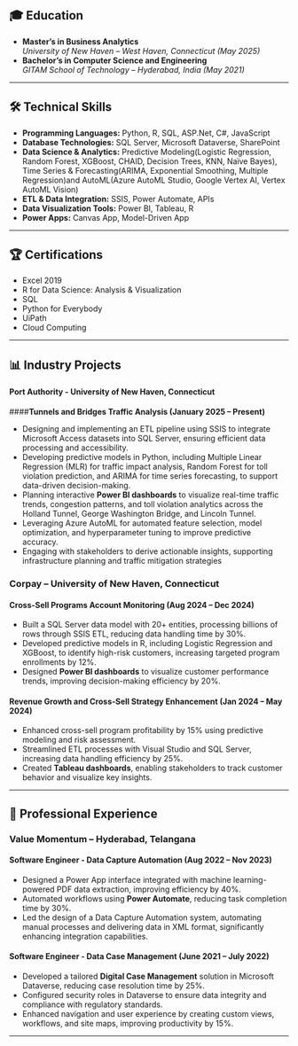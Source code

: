 
## 🎓 Education
- **Master’s in Business Analytics**  
  *University of New Haven – West Haven, Connecticut (May 2025)*  
- **Bachelor’s in Computer Science and Engineering**  
  *GITAM School of Technology – Hyderabad, India (May 2021)*  
---

## 🛠️ Technical Skills
- **Programming Languages:** Python, R, SQL, ASP.Net, C#, JavaScript  
- **Database Technologies:** SQL Server, Microsoft Dataverse, SharePoint  
- **Data Science & Analytics:** Predictive Modeling(Logistic Regression, Random Forest, XGBoost, CHAID, Decision Trees, KNN, Naïve Bayes),
Time Series & Forecasting(ARIMA, Exponential Smoothing, Multiple Regression)and AutoML(Azure AutoML Studio, Google Vertex AI, Vertex AutoML Vision)
- **ETL & Data Integration:** SSIS, Power Automate, APIs  
- **Data Visualization Tools:** Power BI, Tableau, R 
- **Power Apps:** Canvas App, Model-Driven App 

---

## 🏆 Certifications
- Excel 2019  
- R for Data Science: Analysis & Visualization  
- SQL  
- Python for Everybody  
- UiPath  
- Cloud Computing  

---

## 📊 Industry Projects

#### **Port Authority - University of New Haven, Connecticut**

####**Tunnels and Bridges Traffic Analysis (January 2025 – Present)**  

- Designing and implementing an ETL pipeline using SSIS to integrate Microsoft Access datasets into SQL Server, ensuring efficient data processing and accessibility.  
- Developing predictive models in Python, including Multiple Linear Regression (MLR) for traffic impact analysis, Random Forest for toll violation prediction, and ARIMA for time series forecasting, to support data-driven decision-making.  
- Planning interactive **Power BI dashboards** to visualize real-time traffic trends, congestion patterns, and toll violation analytics across the Holland Tunnel, George Washington Bridge, and Lincoln Tunnel.
- Leveraging Azure AutoML for automated feature selection, model optimization, and hyperparameter tuning to improve predictive accuracy.
- Engaging with stakeholders to derive actionable insights, supporting infrastructure planning and traffic mitigation strategies



### **Corpay – University of New Haven, Connecticut**

#### **Cross-Sell Programs Account Monitoring (Aug 2024 – Dec 2024)**  
- Built a SQL Server data model with 20+ entities, processing billions of rows through SSIS ETL, reducing data handling time by 30%.  
- Developed predictive models in R, including Logistic Regression and XGBoost, to identify high-risk customers, increasing targeted program enrollments by 12%.  
- Designed **Power BI dashboards** to visualize customer performance trends, improving decision-making efficiency by 20%.  

#### **Revenue Growth and Cross-Sell Strategy Enhancement (Jan 2024 – May 2024)**  
- Enhanced cross-sell program profitability by 15% using predictive modeling and risk assessment.  
- Streamlined ETL processes with Visual Studio and SQL Server, increasing data handling efficiency by 25%.  
- Created **Tableau dashboards**, enabling stakeholders to track customer behavior and visualize key insights.
---

## 💼 Professional Experience

### **Value Momentum – Hyderabad, Telangana**

#### **Software Engineer - Data Capture Automation (Aug 2022 – Nov 2023)**  
- Designed a Power App interface integrated with machine learning-powered PDF data extraction, improving efficiency by 40%.  
- Automated workflows using **Power Automate**, reducing task completion time by 30%.  
- Led the design of a Data Capture Automation system, automating manual processes and delivering data in XML format, significantly enhancing integration capabilities.

#### **Software Engineer - Data Case Management (June 2021 – July 2022)**  
- Developed a tailored **Digital Case Management** solution in Microsoft Dataverse, reducing case resolution time by 25%.  
- Configured security roles in Dataverse to ensure data integrity and compliance with regulatory standards.  
- Enhanced navigation and user experience by creating custom views, workflows, and site maps, improving productivity by 15%.

---

